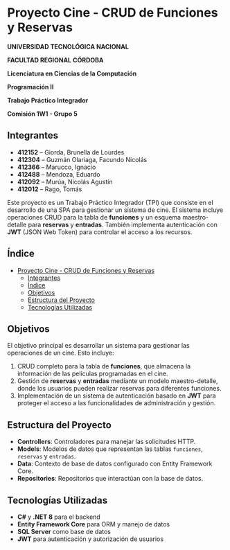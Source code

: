 # Proyecto Cine - CRUD de Funciones y Reservas
**UNIVERSIDAD TECNOLÓGICA NACIONAL**  

**FACULTAD REGIONAL CÓRDOBA**

**Licenciatura en Ciencias de la Computación** 

**Programación II**

**Trabajo Práctico Integrador**

**Comisión 1W1 - Grupo 5**  

## Integrantes

- **412152** – Giorda, Brunella de Lourdes
- **412304** – Guzmán Olariaga, Facundo Nicolás
- **412366** – Marucco, Ignacio
- **412488** – Mendoza, Eduardo
- **412092** – Murúa, Nicolás Agustín
- **412012** – Rago, Tomás

Este proyecto es un Trabajo Práctico Integrador (TPI) que consiste en el desarrollo de una SPA para gestionar un sistema de cine. El sistema incluye operaciones CRUD para la tabla de **funciones** y un esquema maestro-detalle para **reservas** y **entradas**. También implementa autenticación con **JWT** (JSON Web Token) para controlar el acceso a los recursos.

## Índice

- [Proyecto Cine - CRUD de Funciones y Reservas](#proyecto-cine---crud-de-funciones-y-reservas)
  - [Integrantes](#integrantes)
  - [Índice](#índice)
  - [Objetivos](#objetivos)
  - [Estructura del Proyecto](#estructura-del-proyecto)
  - [Tecnologías Utilizadas](#tecnologías-utilizadas)


## Objetivos

El objetivo principal es desarrollar un sistema para gestionar las operaciones de un cine. Esto incluye:
1. CRUD completo para la tabla de **funciones**, que almacena la información de las películas programadas en el cine.
2. Gestión de **reservas** y **entradas** mediante un modelo maestro-detalle, donde los usuarios pueden realizar reservas para diferentes funciones.
3. Implementación de un sistema de autenticación basado en **JWT** para proteger el acceso a las funcionalidades de administración y gestión.

## Estructura del Proyecto

- **Controllers**: Controladores para manejar las solicitudes HTTP.
- **Models**: Modelos de datos que representan las tablas `funciones`, `reservas` y `entradas`.
- **Data**: Contexto de base de datos configurado con Entity Framework Core.
- **Repositories**: Repositorios que interactúan con la base de datos.

## Tecnologías Utilizadas

- **C#** y **.NET 8** para el backend
- **Entity Framework Core** para ORM y manejo de datos
- **SQL Server** como base de datos
- **JWT** para autenticación y autorización de usuarios
